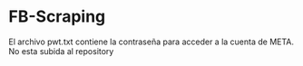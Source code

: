 # FB-Scraping

El archivo pwt.txt contiene la contraseña para acceder a la cuenta de META. No esta subida al repository 
